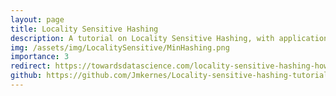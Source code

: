 ```yaml
---
layout: page
title: Locality Sensitive Hashing
description: A tutorial on Locality Sensitive Hashing, with applications to document similarity and vector comparison.
img: /assets/img/LocalitySensitive/MinHashing.png
importance: 3
redirect: https://towardsdatascience.com/locality-sensitive-hashing-how-to-find-similar-items-in-a-large-set-with-precision-d907c52b05fc
github: https://github.com/Jmkernes/Locality-sensitive-hashing-tutorial
---
```

